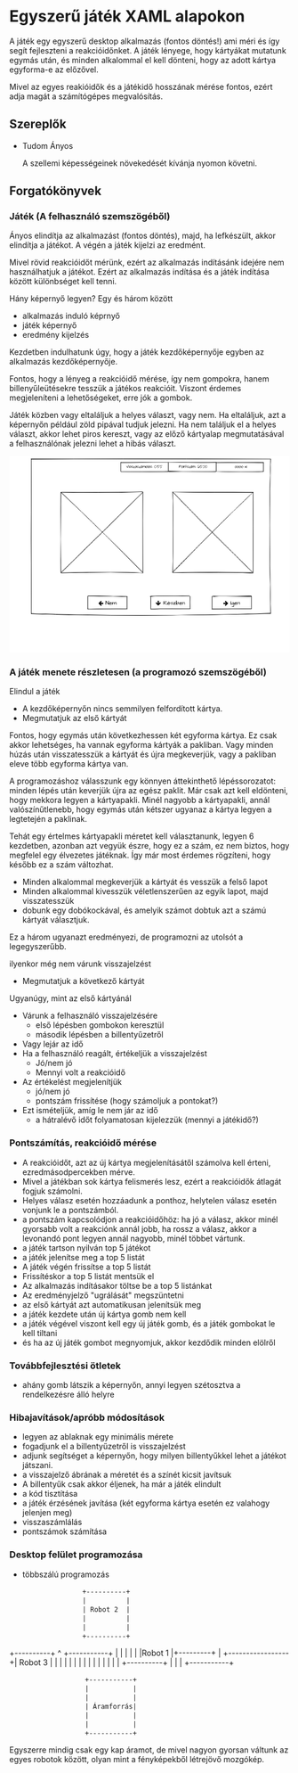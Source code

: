 ﻿# Egyszerű játék XAML alapokon

A játék egy egyszerű desktop alkalmazás (fontos döntés!) ami méri és így segít fejleszteni a reakcióidőnket. A játék lényege, hogy kártyákat mutatunk egymás után, és minden alkalommal el kell dönteni, hogy az adott kártya egyforma-e az előzővel.

Mivel az egyes reakióidők és a játékidő hosszának mérése fontos, ezért adja magát a számítógépes megvalósítás.


## Szereplők
- Tudom Ányos

  A szellemi képességeinek  növekedését kívánja nyomon követni.

## Forgatókönyvek
### Játék (A felhasználó szemszögéből)

Ányos elindítja az alkalmazást (fontos döntés), majd, ha lefkészült, akkor elindítja a játékot. A végén a játék kijelzi az eredmént.

Mivel rövid reakcióidőt mérünk, ezért az alkalmazás indításánk idejére nem használhatjuk a játékot. Ezért az alkalmazás indítása és a játék indítása között különbséget kell tenni.

Hány képernyő legyen?
Egy és három között
- alkalmazás induló képrnyő
- játék képernyő
- eredmény kijelzés

Kezdetben indulhatunk úgy, hogy a játék kezdőképernyője egyben az alkalmazás kezdőképernyője.

Fontos, hogy a lényeg a reakcióidő mérése, így nem gompokra, hanem  billenyűleütésekre tesszük a játékos reakcióit. Viszont érdemes megjeleníteni a lehetőségeket, erre jók a gombok.

Játék közben vagy eltaláljuk a helyes választ, vagy nem. Ha eltaláljuk, azt a képernyőn például zöld pipával tudjuk jelezni. Ha nem találjuk el a helyes választ, akkor lehet piros kereszt, vagy az előző kártyalap megmutatásával a felhasználónak jelezni lehet a hibás választ.

![játék képernyő](img/playdisplay.png)

### A játék menete részletesen (a programozó szemszögéből)

Elindul a játék
  - A kezdőképernyőn nincs semmilyen felfordított kártya.
  - Megmutatjuk az első kártyát

Fontos, hogy egymás után következhessen két egyforma kártya. Ez csak akkor lehetséges, ha vannak egyforma kártyák a pakliban. Vagy minden húzás után visszatesszük a kártyát és újra megkeverjük, vagy a pakliban eleve több egyforma kártya van.

A programozáshoz válasszunk egy könnyen áttekinthető lépéssorozatot: minden lépés után keverjük újra az egész paklit. Már csak azt kell eldönteni, hogy mekkora legyen a kártyapakli. Minél nagyobb a kártyapakli, annál valószínűtlenebb, hogy egymás után kétszer ugyanaz a kártya legyen a legtetején a paklinak.

Tehát egy értelmes kártyapakli méretet kell választanunk, legyen 6 kezdetben, azonban azt vegyük észre, hogy ez a szám, ez nem biztos, hogy megfelel egy élvezetes játéknak. Így már most érdemes rögzíteni, hogy később ez a szám változhat.
    
   - Minden alkalommal megkeverjük a kártyát és vesszük a felső lapot 
   - Minden alkalommal kivesszük véletlenszerűen az egyik lapot, majd visszatesszük 
   - dobunk egy dobókockával, és amelyik számot dobtuk azt a számú kártyát választjuk.  

Ez a három ugyanazt eredményezi, de programozni az utolsót a legegyszerűbb.

ilyenkor még nem várunk visszajelzést
  - Megmutatjuk a következő kártyát

Ugyanúgy, mint az első kártyánál
   - Várunk a felhasználó visszajelzésére 
      - első lépésben gombokon keresztül 
      - második lépésben a billentyűzetről   
   - Vagy lejár az idő 
   - Ha a felhasználó reagált, értékeljük a visszajelzést 
      - Jó/nem jó 
      - Mennyi volt a reakcióidő   
   - Az értékelést megjelenítjük 
      - jó/nem jó 
      - pontszám frissítése (hogy számoljuk a pontokat?)     
 - Ezt ismételjük, amíg le nem jár az idő
    - a hátralévő időt folyamatosan kijelezzük (mennyi a játékidő?)   
### Pontszámítás, reakcióidő mérése
  - A reakcióidőt, azt az új kártya megjelenításátől számolva kell érteni, ezredmásodpercekben mérve.
  - Mivel a játékban sok kártya felismerés lesz, ezért a reakcióidők átlagát fogjuk számolni.
  - Helyes válasz esetén hozzáadunk a ponthoz, helytelen válasz esetén vonjunk le a pontszámból.
  - a pontszám kapcsolódjon a reakcióidőhöz: ha jó a válasz, akkor minél gyorsabb volt a reakciónk annál jobb, ha rossz a válasz, akkor a levonandó pont legyen annál nagyobb, minél többet vártunk.
  - a játék tartson nyilván top 5 játékot
  - a játék jelenítse meg a top 5 listát
  - A játék végén frissítse a top 5 listát
  - Frissítéskor a top 5 listát mentsük el
  - Az alkalmazás indításakor töltse be a top 5 listánkat
  - Az eredményjelző "ugrálását" megszüntetni
  - az első kártyát azt automatikusan jelenítsük meg
  - a játék kezdete után új kártya gomb nem kell
  - a játék végével viszont kell egy új játék gomb, és a játék gombokat le kell tiltani
  - és ha az új játék gombot megnyomjuk, akkor kezdődik minden elölről
### Továbbfejlesztési ötletek
  - ahány gomb látszik a képernyőn, annyi legyen szétosztva a rendelkezésre álló helyre 
### Hibajavítások/apróbb módosítások
  - legyen az ablaknak egy minimális mérete
  - fogadjunk el a billentyűzetről is visszajelzést
  - adjunk segítséget a képernyőn, hogy milyen billentyűkkel lehet a játékot játszani.
  - a visszajelző ábrának a méretét és a színét kicsit javítsuk
  - A billentyűk csak akkor éljenek, ha már a játék elindult
  - a kód tisztítása
  - a játék érzésének javítása (két egyforma kártya esetén ez valahogy jelenjen meg)
  - visszaszámlálás
  - pontszámok számítása
### Desktop felület programozása
  - többszálú programozás


                       +----------+
                       |          |
                       | Robot 2  |
                       |          |
                       |          |
                       +----------+

+----------+                ^                          +-----------+
|          |                |                          |           |
|Robot 1   |+---------+     |       +-----------------+| Robot 3   |
|          |          |     |       |                  |           |
|          |          |     |       |                  |           |
+----------+          |     |       |                  +-----------+

                       +-----------+
                       |           |
                       |           |
                       | Áramforrás|
                       |           |
                       |           |
                       +-----------+




Egyszerre mindig csak egy kap áramot, de mivel nagyon gyorsan váltunk az egyes robotok között, olyan mint a fényképekből létrejövő mozgókép.


